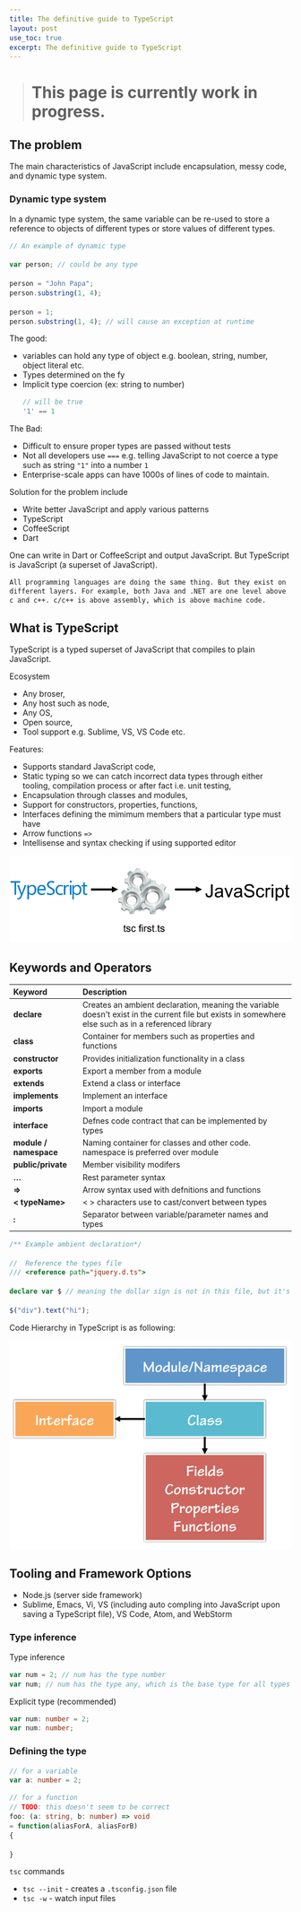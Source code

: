 ```yaml
---
title: The definitive guide to TypeScript
layout: post
use_toc: true
excerpt: The definitive guide to TypeScript
---
```

> # This page is currently work in progress.

## The problem 

The main characteristics of JavaScript include encapsulation, messy code, and dynamic type system.

### Dynamic type system

In a dynamic type system, the same variable can be re-used to store a reference to objects of different types or store values of different types. 

```js
// An example of dynamic type

var person; // could be any type

person = "John Papa";
person.substring(1, 4);

person = 1;
person.substring(1, 4); // will cause an exception at runtime
```


The good: 
- variables can hold any type of object e.g. boolean, string, number, object literal etc. 
- Types determined on the fy
- Implicit type coercion (ex: string to number)
    ```js
    // will be true
    '1' == 1
    ```

The Bad:
- Difficult to ensure proper types are passed without tests
- Not all developers use `===` e.g. telling JavaScript to not coerce a type such as string `"1"` into a number `1`
- Enterprise-scale apps can have 1000s of lines of code to maintain. 

Solution for the problem include
 - Write better JavaScript and apply various patterns
 - TypeScript 
 - CoffeeScript 
 - Dart

One can write in Dart or CoffeeScript and output JavaScript. But TypeScript is JavaScript (a superset of JavaScript).

```
All programming languages are doing the same thing. But they exist on different layers. For example, both Java and .NET are one level above c and c++. c/c++ is above assembly, which is above machine code. 
```

## What is TypeScript
TypeScript is a typed superset of JavaScript that compiles to plain JavaScript. 

Ecosystem 
- Any broser,
- Any host such as node, 
- Any OS,
- Open source,
- Tool support e.g. Sublime, VS, VS Code etc.

Features: 
- Supports standard JavaScript code,
- Static typing so we can catch incorrect data types through either tooling, compilation process or after fact i.e. unit testing, 
- Encapsulation through classes and modules,
- Support for constructors, properties, functions, 
- Interfaces defining the mimimum members that a particular type must have
- Arrow functions `=>`
- Intellisense and syntax checking if using supported editor 

![](/assets/images/typescript/typescript-compilcation-process.PNG)

## Keywords and Operators
| Keyword                 | Description
|:------------------------|:-------------------------------------------------------|
| **declare**             | Creates an ambient declaration, meaning the variable doesn't exist in the current file but exists in somewhere else such as in a referenced library | 
| **class**               | Container for members such as properties and functions | 
| **constructor**         | Provides initialization functionality in a class |
| **exports**             | Export a member from a module |
| **extends**             | Extend a class or interface |
| **implements**          | Implement an interface |
| **imports**             | Import a module |
| **interface**           | Defnes code contract that can be implemented by types |
| **module / namespace**  | Naming container for classes and other code. namespace is preferred over module |
| **public/private**      | Member visibility modifers |
| **…**                   | Rest parameter syntax |
| **=>**                  | Arrow syntax used with defnitions and functions |
| **< typeName>**         | < > characters use to cast/convert between types |
| **:**                   | Separator between variable/parameter names and types |

```ts
/** Example ambient declaration*/

//  Reference the types file
/// <reference path="jquery.d.ts">  

declare var $ // meaning the dollar sign is not in this file, but it's coming from somewhere else, in this case, the jquery typings file

$("div").text("hi");
```

Code Hierarchy in TypeScript is as following: 

![](/assets/images/typescript/code-hierarchy.PNG)

## Tooling and Framework Options
- Node.js (server side framework)
- Sublime, Emacs, Vi, VS (including auto compling into JavaScript upon saving a TypeScript file), VS Code, Atom, and WebStorm

### Type inference 

Type inference
```ts 
var num = 2; // num has the type number
var num; // num has the type any, which is the base type for all types
```
Explicit type (recommended)
```ts 
var num: number = 2;
var num: number; 
```
### Defining the type
```ts
// for a variable
var a: number = 2;
```
```ts
// for a function
// TODO: this doesn't seem to be correct
foo: (a: string, b: number) => void
= function(aliasForA, aliasForB) 
{

}
```




`tsc` commands
- `tsc --init` - creates a `.tsconfig.json` file
- `tsc -w` - watch input files
